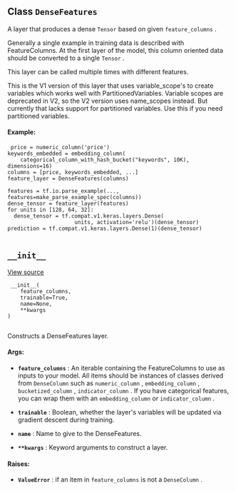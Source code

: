 

## Class  `DenseFeatures` 
A layer that produces a dense  `Tensor`  based on given  `feature_columns` .

Generally a single example in training data is described with FeatureColumns.
At the first layer of the model, this column oriented data should be converted
to a single  `Tensor` .

This layer can be called multiple times with different features.

This is the V1 version of this layer that uses variable_scope's to create
variables which works well with PartitionedVariables. Variable scopes are
deprecated in V2, so the V2 version uses name_scopes instead. But currently
that lacks support for partitioned variables. Use this if you need
partitioned variables.



#### Example:


```
 price = numeric_column('price')
keywords_embedded = embedding_column(
    categorical_column_with_hash_bucket("keywords", 10K), dimensions=16)
columns = [price, keywords_embedded, ...]
feature_layer = DenseFeatures(columns)

features = tf.io.parse_example(..., features=make_parse_example_spec(columns))
dense_tensor = feature_layer(features)
for units in [128, 64, 32]:
  dense_tensor = tf.compat.v1.keras.layers.Dense(
                     units, activation='relu')(dense_tensor)
prediction = tf.compat.v1.keras.layers.Dense(1)(dense_tensor)
 
```



##  `__init__` 
[View source](https://github.com/tensorflow/tensorflow/blob/r2.0/tensorflow/python/feature_column/dense_features.py#L63-L86)



```
 __init__(
    feature_columns,
    trainable=True,
    name=None,
    **kwargs
)
 
```

Constructs a DenseFeatures layer.



#### Args:

- **`feature_columns`** : An iterable containing the FeatureColumns to use as
inputs to your model. All items should be instances of classes derived
from  `DenseColumn`  such as  `numeric_column` ,  `embedding_column` ,
 `bucketized_column` ,  `indicator_column` . If you have categorical
features, you can wrap them with an  `embedding_column`  or
 `indicator_column` .

- **`trainable`** :  Boolean, whether the layer's variables will be updated via
gradient descent during training.

- **`name`** : Name to give to the DenseFeatures.

- **`**kwargs`** : Keyword arguments to construct a layer.



#### Raises:

- **`ValueError`** : if an item in  `feature_columns`  is not a  `DenseColumn` .

